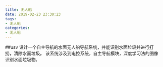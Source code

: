 ```yaml
---
title: 无人船
date: 2019-02-23 23:30:23
tags:
- 无人船
categories:
- 无人船
---
```


##usv
设计一个自主导航的水面无人船导航系统，并能识别水面垃圾并进行打捞，清除水面垃圾。
该系统涉及到电控系统，自主导航模块，深度学习法的图像识别水面垃圾物。

